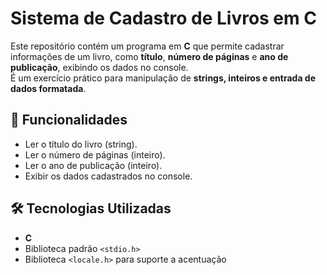 # Sistema de Cadastro de Livros em C

Este repositório contém um programa em **C** que permite cadastrar informações de um livro, como **título**, **número de páginas** e **ano de publicação**, exibindo os dados no console.  
É um exercício prático para manipulação de **strings, inteiros e entrada de dados formatada**.

## 🚀 Funcionalidades
- Ler o título do livro (string).
- Ler o número de páginas (inteiro).
- Ler o ano de publicação (inteiro).
- Exibir os dados cadastrados no console.

## 🛠️ Tecnologias Utilizadas
- **C**
- Biblioteca padrão `<stdio.h>`
- Biblioteca `<locale.h>` para suporte a acentuação
